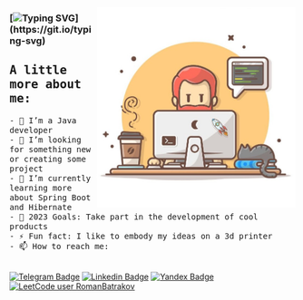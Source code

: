 <img width="350" align="right" alt="Github"
src="https://github.com/RomanBatrakov/RomanBatrakov/blob/main/images/mainPicture.jpg" 
/> 

### [![Typing SVG](https://readme-typing-svg.herokuapp.com?font=Stylish&size=35&duration=5000&pause=3000&color=000000&width=435&height=70&lines=Hi%2C+There+%F0%9F%91%8B+I'am+Roman.)](https://git.io/typing-svg)

## <samp> A little more about me:
<samp>
- 🌱 I’m a Java developer<br>
- 👯 I’m looking for something new or creating some project<br>
- 📖 I’m currently learning more about Spring Boot and Hibernate<br>
- 🎯 2023 Goals: Take part in the development of cool products<br>
- ⚡ Fun fact: I like to embody my ideas on a 3d printer<br>
- 📫 How to reach me:<br><br>
</samp>
  
[![Telegram Badge](https://img.shields.io/badge/Telegram-0088cc?style=flat&logo=Telegram&logoColor=white&link=https://t.me/baterok)](https://t.me/baterok)
[![Linkedin Badge](https://img.shields.io/badge/LinkedIn-0077B5?style=flat&logo=Linkedin&logoColor=white&link=https://www.linkedin.com/in/romanbatrakovjd)](https://www.linkedin.com/in/romanbatrakovjd)
[![Yandex Badge](https://img.shields.io/badge/-Email-yellow?style=flat&logo=Gmail&logoColor=white&href=https://batrakov.r.v@yandex.ru)](https://batrakov.r.v@yandex.ru)
[![LeetCode user RomanBatrakov](https://img.shields.io/badge/dynamic/json?style=flat&labelColor=black&color=%23ffa116&label=Solved&query=solvedOverTotal&url=https%3A%2F%2Fleetcode-badge.vercel.app%2Fapi%2Fusers%2FRomanBatrakov&logo=leetcode&logoColor=yellow)](https://leetcode.com/RomanBatrakov/)
